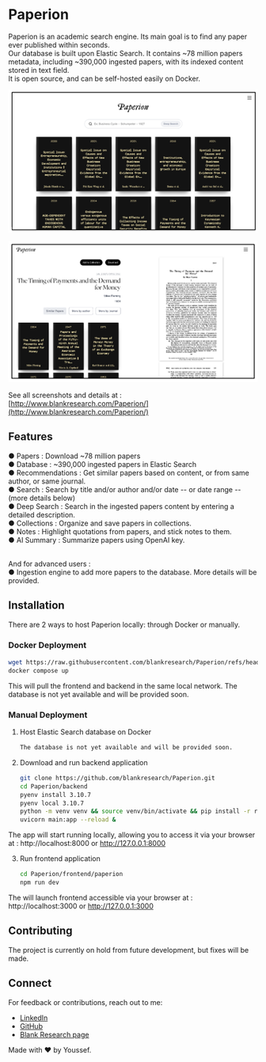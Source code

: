 # Paperion

Paperion is an academic search engine. Its main goal is to find any paper ever published within seconds. <br>
Our database is built upon Elastic Search. It contains ~78 million papers metadata, including ~390,000 ingested papers, with its indexed content stored in text field. <br>
It is open source, and can be self-hosted easily on Docker.

![welcome](./docs/img/2-demo.png)

![welcome](./docs/img/5-demo.png)

See all screenshots and details at : [http://www.blankresearch.com/Paperion/](http://www.blankresearch.com/Paperion/) 


## Features

● Papers : Download ~78 million papers <br>
● Database : ~390,000 ingested papers in Elastic Search <br>
● Recommendations : Get similar papers based on content, or from same author, or same journal. <br>
● Search : Search by title and/or author and/or date -- or date range -- (more details below) <br>
● Deep Search : Search in the ingested papers content by entering a detailed description. <br>
● Collections : Organize and save papers in collections. <br>
● Notes : Highlight quotations from papers, and stick notes to them. <br>
● AI Summary : Summarize papers using OpenAI key.<br><br>

And for advanced users : <br>
● Ingestion engine to add more papers to the database. More details will be provided. 

## Installation

There are 2 ways to host Paperion locally: through Docker or manually. 

### Docker Deployment

   ```sh
   wget https://raw.githubusercontent.com/blankresearch/Paperion/refs/heads/main/docker-compose.yml 
   docker compose up
   ```
This will pull the frontend and backend in the same local network. 
The database is not yet available and will be provided soon.

### Manual Deployment


1. Host Elastic Search database on Docker 

   ```sh
   The database is not yet available and will be provided soon.
   ```

2. Download and run backend application
   ```sh
   git clone https://github.com/blankresearch/Paperion.git
   cd Paperion/backend
   pyenv install 3.10.7  
   pyenv local 3.10.7  
   python -m venv venv && source venv/bin/activate && pip install -r requirements.txt 
   uvicorn main:app --reload &
   ```

The app will start running locally, allowing you to access it via your browser at : http://localhost:8000 or http://127.0.0.1:8000

3. Run frontend application
   ```sh
   cd Paperion/frontend/paperion
   npm run dev
   ```

The will launch frontend accessible via your browser at : http://localhost:3000 or http://127.0.0.1:3000


## Contributing

The project is currently on hold from future development, but fixes will be made.

## Connect

For feedback or contributions, reach out to me:

- [LinkedIn](https://www.linkedin.com/in/yousbot/)
- [GitHub](https://github.com/yousbot)
- [Blank Research page](https://blankresearch.com/)

Made with ❤️ by Youssef.

